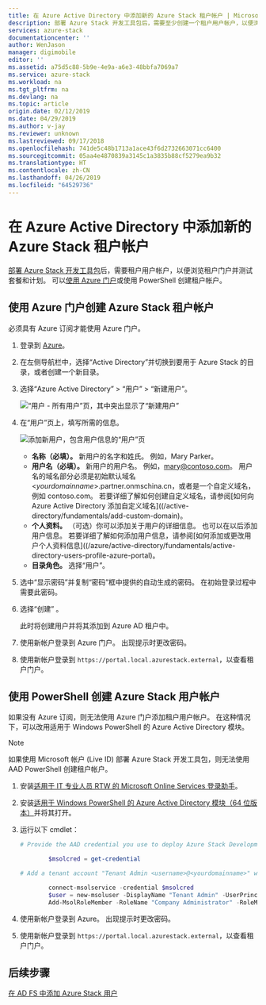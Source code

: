 ```yaml
---
title: 在 Azure Active Directory 中添加新的 Azure Stack 租户帐户 | Microsoft Docs
description: 部署 Azure Stack 开发工具包后，需要至少创建一个租户用户帐户，以便浏览租户门户。
services: azure-stack
documentationcenter: ''
author: WenJason
manager: digimobile
editor: ''
ms.assetid: a75d5c88-5b9e-4e9a-a6e3-48bbfa7069a7
ms.service: azure-stack
ms.workload: na
ms.tgt_pltfrm: na
ms.devlang: na
ms.topic: article
origin.date: 02/12/2019
ms.date: 04/29/2019
ms.author: v-jay
ms.reviewer: unknown
ms.lastreviewed: 09/17/2018
ms.openlocfilehash: 741de5c48b1713a1ace43f6d2732663071cc6400
ms.sourcegitcommit: 05aa4e4870839a3145c1a3835b88cf5279ea9b32
ms.translationtype: HT
ms.contentlocale: zh-CN
ms.lasthandoff: 04/26/2019
ms.locfileid: "64529736"
---
```

# <a name="add-a-new-azure-stack-tenant-account-in-azure-active-directory"></a>在 Azure Active Directory 中添加新的 Azure Stack 租户帐户

[部署 Azure Stack 开发工具包](../asdk/asdk-install.md)后，需要租户用户帐户，以便浏览租户门户并测试套餐和计划。 可以[使用 Azure 门户](#create-an-azure-stack-tenant-account-using-the-azure-portal)或使用 PowerShell 创建租户帐户。

## <a name="create-an-azure-stack-tenant-account-using-the-azure-portal"></a>使用 Azure 门户创建 Azure Stack 租户帐户

必须具有 Azure 订阅才能使用 Azure 门户。

1. 登录到 [Azure](https://portal.azure.cn)。
2. 在左侧导航栏中，选择“Active Directory”并切换到要用于 Azure Stack 的目录，或者创建一个新目录。
3. 选择“Azure Active Directory” > “用户” > “新建用户”。

    ![“用户 - 所有用户”页，其中突出显示了“新建用户”](media/azure-stack-add-new-user-aad/new-user-all-users.png)

4. 在“用户”页上，填写所需的信息。

    ![添加新用户，包含用户信息的“用户”页](media/azure-stack-add-new-user-aad/new-user-user.png)

   - **名称（必填）。** 新用户的名字和姓氏。 例如，Mary Parker。
   - **用户名（必填）。** 新用户的用户名。 例如，mary@contoso.com。
       用户名的域名部分必须是初始默认域名 <_yourdomainname_>.partner.onmschina.cn，或者是一个自定义域名，例如 contoso.com。 若要详细了解如何创建自定义域名，请参阅[如何向 Azure Active Directory 添加自定义域名]((/active-directory/fundamentals/add-custom-domain)。
   - **个人资料。** （可选）你可以添加关于用户的详细信息。 也可以在以后添加用户信息。 若要详细了解如何添加用户信息，请参阅[如何添加或更改用户个人资料信息]((/azure/active-directory/fundamentals/active-directory-users-profile-azure-portal)。
   - **目录角色。**  选择“用户”。

5. 选中“显示密码”并复制“密码”框中提供的自动生成的密码。 在初始登录过程中需要此密码。

6. 选择“创建” 。

    此时将创建用户并将其添加到 Azure AD 租户中。

7. 使用新帐户登录到 Azure 门户。 出现提示时更改密码。
8. 使用新帐户登录到 `https://portal.local.azurestack.external`，以查看租户门户。

## <a name="create-an-azure-stack-user-account-using-powershell"></a>使用 PowerShell 创建 Azure Stack 用户帐户

如果没有 Azure 订阅，则无法使用 Azure 门户添加租户用户帐户。 在这种情况下，可以改用适用于 Windows PowerShell 的 Azure Active Directory 模块。

> [!NOTE]
> 如果使用 Microsoft 帐户 (Live ID) 部署 Azure Stack 开发工具包，则无法使用 AAD PowerShell 创建租户帐户。 

1. 安装[适用于 IT 专业人员 RTW 的 Microsoft Online Services 登录助手](https://www.microsoft.com/en-us/download/details.aspx?id=41950)。
2. 安装[适用于 Windows PowerShell 的 Azure Active Directory 模块（64 位版本）](https://go.microsoft.com/fwlink/p/?linkid=236297)并将其打开。
3. 运行以下 cmdlet：

    ```powershell
    # Provide the AAD credential you use to deploy Azure Stack Development Kit

            $msolcred = get-credential

    # Add a tenant account "Tenant Admin <username>@<yourdomainname>" with the initial password "<password>".

            connect-msolservice -credential $msolcred
            $user = new-msoluser -DisplayName "Tenant Admin" -UserPrincipalName <username>@<yourdomainname> -Password <password>
            Add-MsolRoleMember -RoleName "Company Administrator" -RoleMemberType User -RoleMemberObjectId $user.ObjectId

    ```

1. 使用新帐户登录到 Azure。 出现提示时更改密码。
2. 使用新帐户登录到 `https://portal.local.azurestack.external`，以查看租户门户。

## <a name="next-steps"></a>后续步骤

[在 AD FS 中添加 Azure Stack 用户](azure-stack-add-users-adfs.md)